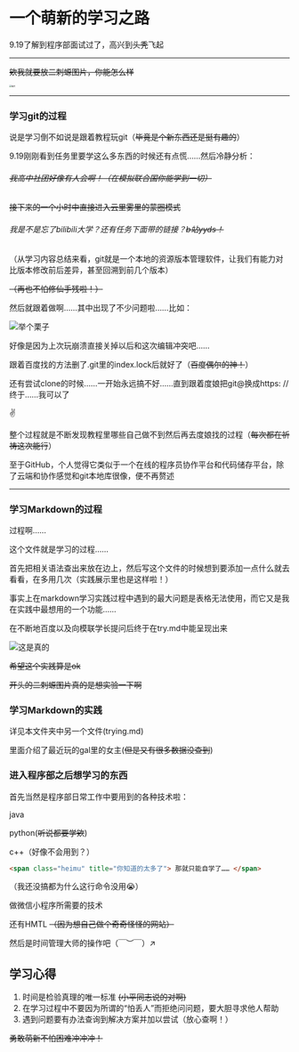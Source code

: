 # 一个萌新的学习之路    

9.19了解到程序部面试过了，高兴到~~头秃~~飞起  

***

~~欸我就要放二刺螈图片，你能怎么样~~

<img src="https://konachan.net/sample/14080ad7493ce51903383d6cb660a942/Konachan.com%20-%20290906%20sample.jpg" alt="图片" style="zoom:25%;"  />

****

### 学习git的过程

说是学习倒不如说是跟着教程玩git（~~毕竟是个新东西还是挺有趣的~~）

9.19刚刚看到任务里要学这么多东西的时候还有点慌……然后冷静分析：

###### ~~我高中社团好像有人会啊！（在模拟联合国你能学到一切）~~

~~接下来的一个小时中直接进入云里雾里的蒙圈模式~~

###### 我是不是忘了bilibili大学？还有任务下面带的链接？~~b站yyds！~~

（从学习内容总结来看，git就是一个本地的资源版本管理软件，让我们有能力对比版本修改前后差异，甚至回溯到前几个版本）

~~（再也不怕修仙手残啦！）~~

然后就跟着做啊……其中出现了不少问题啦……比如：

![举个栗子](https://s3.bmp.ovh/imgs/2021/09/f1957082becb23f2.png)

好像是因为上次玩崩溃直接关掉以后和这次编辑冲突吧……

跟着百度找的方法删了.git里的index.lock后就好了（~~百度偶尔的神！~~）

还有尝试clone的时候……一开始永远搞不好……直到跟着度娘把git@换成https: //终于……我可以了

✌

整个过程就是不断发现教程里哪些自己做不到然后再去度娘找的过程（~~每次都在祈祷这次能行~~）

至于GitHub，个人觉得它类似于一个在线的程序员协作平台和代码储存平台，除了云端和协作感觉和git本地库很像，便不再赘述

***

### 学习Markdown的过程

过程啊……

这个文件就是学习的过程……

首先把相关语法查出来放在边上，然后写这个文件的时候想到要添加一点什么就去看看，在多用几次（实践展示里也是这样啦！）

事实上在markdown学习实践过程中遇到的最大问题是表格无法使用，而它又是我在实践中最想用的一个功能……

在不断地百度以及向模联学长提问后终于在try.md中能呈现出来

![这是真的](https://s3.bmp.ovh/imgs/2021/09/91ee217092c04d09.png)

~~希望这个实践算是ok~~

~~开头的二刺螈图片真的是想实验一下啊~~

### 学习Markdown的实践

详见本文件夹中另一个文件(trying.md)

里面介绍了最近玩的gal里的女主(~~但是又有很多数据没查到~~)

### 进入程序部之后想学习的东西

首先当然是程序部日常工作中要用到的各种技术啦：

java

python(~~听说都要学欸~~)

c++（好像不会用到？）

```html
<span class="heimu" title="你知道的太多了"> 那就只能自学了…… </span>
```

（我还没搞都为什么这行命令没用😭）

做微信小程序所需要的技术

还有HMTL ~~（因为想自己做个奇奇怪怪的网站）~~

然后是时间管理大师的操作吧（￣︶￣）↗　

## 学习心得

1. 时间是检验真理的唯一标准 ~~(小平同志说的对啊)~~
2. 在学习过程中不要因为所谓的“怕丢人”而拒绝问问题，要大胆寻求他人帮助
3. 遇到问题要有办法查询到解决方案并加以尝试（放心查啊！）

~~勇敢萌新不怕困难冲冲冲！~~
